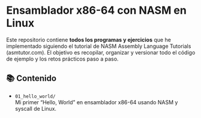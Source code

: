 # Ensamblador x86-64 con NASM en Linux
Este repositorio contiene **todos los programas y ejercicios** que he implementado siguiendo el tutorial de NASM Assembly Language Tutorials (asmtutor.com). El objetivo es recopilar, organizar y versionar todo el código de ejemplo y los retos prácticos paso a paso.

## 📚 Contenido

- `01_hello_world/`  
  Mi primer “Hello, World” en ensamblador x86-64 usando NASM y syscall de Linux.

